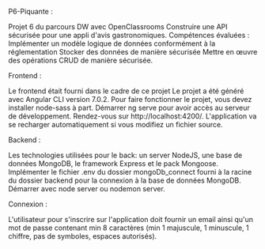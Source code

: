 P6-Piquante :

Projet 6 du parcours DW avec OpenClassrooms Construire une API sécurisée pour une appli d'avis gastronomiques. 
Compétences évaluées : Implémenter un modèle logique de données conformément à la réglementation Stocker des 
données de manière sécurisée Mettre en œuvre des opérations CRUD de manière sécurisée.

Frontend :

Le frontend était fourni dans le cadre de ce projet Le projet a été généré avec Angular CLI version 7.0.2. 
Pour faire fonctionner le projet, vous devez installer node-sass à part. Démarrer ng serve pour avoir accès au serveur de développement. 
Rendez-vous sur http://localhost:4200/. 
L'application va se recharger automatiquement si vous modifiez un fichier source.

Backend :

Les technologies utilisées pour le back: un server NodeJS, une base de données MongoDB, le framework Express et le pack Mongoose. 
Implémenter le fichier .env du dossier mongoDb_connect fourni à la racine du dossier backend pour la connexion à la base de données MongoDB. 
Démarrer avec node server ou nodemon server.

Connexion :

L'utilisateur pour s'inscrire sur l'application doit fournir un email ainsi qu'un mot de passe contenant min 8 caractères 
(min 1 majuscule, 1 minuscule, 1 chiffre, pas de symboles, espaces autorisés).


